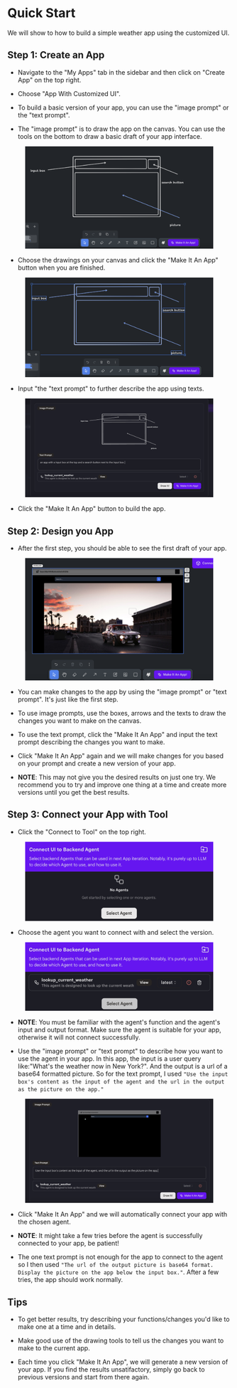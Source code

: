 # Quick Start

We will show to how to build a simple weather app using the customized UI.

## Step 1: Create an App

* Navigate to the "My Apps" tab in the sidebar and then click on "Create App" on the top right.

* Choose "App With Customized UI".

* To build a basic version of your app, you can use the "image prompt" or the "text prompt". 

* The "image prompt" is to draw the app on the canvas. You can use the tools on the bottom to draw a basic draft of your app interface.

<figure><img src="../../images/cui-1.png"></figure>
  
* Choose the drawings on your canvas and click the "Make It An App" button when you are finished.

<figure><img src="../../images/cui-2.png"></figure>
  
* Input "the "text prompt" to further describe the app using texts. 

<figure><img src="../../images/cui-3.png"></figure>

* Click the "Make It An App" button to build the app.


## Step 2: Design you App

* After the first step, you should be able to see the first draft of your app.

<figure><img src="../../images/cui-4.png"></figure>

* You can make changes to the app by using the "image prompt" or "text prompt". It's just like the first step.

* To use image prompts, use the boxes, arrows and the texts to draw the changes you want to make on the canvas.
  
* To use the text prompt, click the "Make It An App" and input the text prompt describing the changes you want to make.

* Click "Make It An App" again and we will make changes for you based on your prompt and create a new version of your app.

* **NOTE**: This may not give you the desired results on just one try. We recommend you to try and improve one thing at a time and create more versions until you get the best results.

## Step 3: Connect your App with Tool

* Click the "Connect to Tool" on the top right.

<figure><img src="../../images/cui-5-1.png"></figure>

* Choose the agent you want to connect with and select the version.

<figure><img src="../../images/cui-5-2.png"></figure>

* **NOTE**: You must be familiar with the agent's function and the agent's input and output format. Make sure the agent is suitable for your app, otherwise it will not connect successfully.

* Use the "image prompt" or "text prompt" to describe how you want to use the agent in your app. In this app, the input is a user query like:"What's the weather now in New York?". And the output is a url of a base64 formatted picture. So for the text prompt, I used `"Use the input box's content as the input of the agent and the url in the output as the picture on the app."`

<figure><img src="../../images/cui-6.png"></figure>

* Click "Make It An App" and we will automatically connect your app with the chosen agent.

* **NOTE**: It might take a few tries before the agent is successfully connected to your app, be patient! 
  
* The one text prompt is not enough for the app to connect to the agent so I then used `"The url of the output picture is base64 format. Display the picture on the app below the input box."`. After a few tries, the app should work normally.

## Tips

* To get better results, try describing your functions/changes you'd like to make one at a time and in details. 

* Make good use of the drawing tools to tell us the changes you want to make to the current app.

* Each time you click "Make It An App", we will generate a new version of your app. If you find the results unsatifactory, simply go back to previous versions and start from there again.